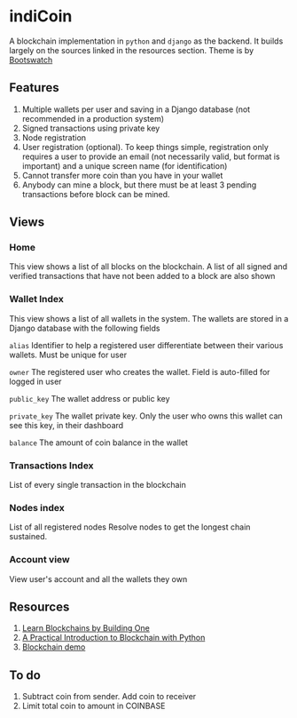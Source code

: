# indiCoin

A blockchain implementation in `python` and `django` as the backend. It builds largely on the sources linked in the resources section. Theme is by [Bootswatch](https://bootswatch.com/superhero/)



## Features

1. Multiple wallets per user and saving in a Django database (not recommended in a production system)
1. Signed transactions using private key
1. Node registration
1. User registration (optional). To keep things simple, registration only requires a user to provide an email (not necessarily valid, but format is important) and a unique screen name (for identification)
1. Cannot transfer more coin than you have in your wallet
1. Anybody can mine a block, but there must be at least 3 pending transactions before block can be mined.

## Views

### Home

This view shows a list of all blocks on the blockchain. A list of all signed and verified transactions that have not been added to a block are also shown

### Wallet Index

This view shows a list of all wallets in the system. The wallets are stored in a Django database with the following fields

`alias` Identifier to help a registered user differentiate between their various wallets. Must be unique for user

`owner` The registered user who creates the wallet. Field is auto-filled for logged in user

`public_key` The wallet address or public key

`private_key` The wallet private key. Only the user who owns this wallet can see this key, in their dashboard

`balance` The amount of coin balance in the wallet

### Transactions Index

List of every single transaction in the blockchain

### Nodes index
List of all registered nodes
Resolve nodes to get the longest chain sustained.
### Account view

View user's account and all the wallets they own

## Resources

1. [Learn Blockchains by Building One](https://hackernoon.com/learn-blockchains-by-building-one-117428612f46)
1. [A Practical Introduction to Blockchain with Python](http://adilmoujahid.com/posts/2018/03/intro-blockchain-bitcoin-python/)
1. [Blockchain demo](https://anders.com/blockchain/)

## To do

1. Subtract coin from sender. Add coin to receiver
1. Limit total coin to amount in COINBASE
